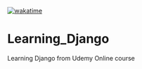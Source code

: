[![wakatime](https://wakatime.com/badge/user/d9585be0-a800-4e7a-9c42-e2fb31c12a87/project/018b49a6-7f5f-443c-92b9-da4c26232cdc.svg)](https://wakatime.com/badge/user/d9585be0-a800-4e7a-9c42-e2fb31c12a87/project/018b49a6-7f5f-443c-92b9-da4c26232cdc)

# Learning_Django
 Learning Django from Udemy Online course
